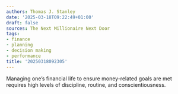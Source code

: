 ```yaml
---
authors: Thomas J. Stanley
date: '2025-03-18T09:22:49+01:00'
draft: false
sources: The Next Millionaire Next Door
tags:
- finance
- planning
- decision making
- performance
title: '20250318092305'
---
```


Managing one’s financial life to ensure money-related goals are met requires high levels of discipline, routine, and conscientiousness.